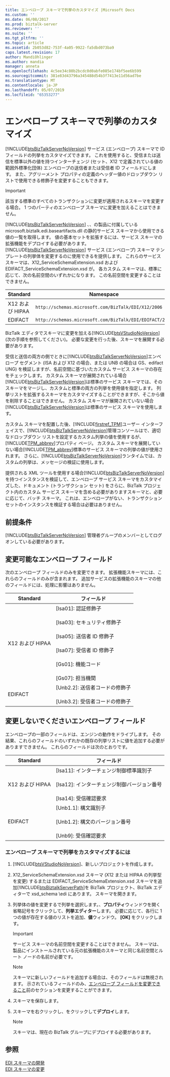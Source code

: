 ```yaml
---
title: エンベロープ スキーマで列挙のカスタマイズ |Microsoft Docs
ms.custom: ''
ms.date: 06/08/2017
ms.prod: biztalk-server
ms.reviewer: ''
ms.suite: ''
ms.tgt_pltfrm: ''
ms.topic: article
ms.assetid: 2b053d82-753f-4a05-9922-fa5dbd073ba9
caps.latest.revision: 17
author: MandiOhlinger
ms.author: mandia
manager: anneta
ms.openlocfilehash: 4c5ee34c80b2bcdc0d0abfe085e174bf5ee6b599
ms.sourcegitcommit: 381e83d43796a345488d54b3f7413e11d56ad7be
ms.translationtype: MT
ms.contentlocale: ja-JP
ms.lasthandoff: 05/07/2019
ms.locfileid: "65353277"
---
```

# <a name="customizing-enumerations-in-the-envelope-schema"></a>エンベロープ スキーマで列挙のカスタマイズ
[!INCLUDE[btsBizTalkServerNoVersion](../includes/btsbiztalkservernoversion-md.md)] サービス (エンベロープ) スキーマで ID フィールドの列挙をカスタマイズできます。 これを使用すると、受信または送信を標準以外の値を持つインターチェンジ (セット、X12 で定義されている値の範囲外標準化団体) エンベロープの送信者または受信者 ID フィールドにします。 また、アグリーメント プロパティの定義のヘッダー値のドロップダウン リストで使用できる修飾子を変更することもできます。  
  
> [!IMPORTANT]
>  該当する標準のすべてのトランザクションに変更が適用されるスキーマを変更する場合。 1 つのパーティのエンベロープ スキーマに変更を加えることはできません。  
  
 [!INCLUDE[btsBizTalkServerNoVersion](../includes/btsbiztalkservernoversion-md.md)] 、、の製品に付属している microsoft.biztalk.edi.baseartifacts.dll の静的サービス スキーマから使用できる値の一覧を取得します。 値の基本セットを拡張するには、サービス スキーマの拡張機能をデプロイする必要があります。 [!INCLUDE[btsBizTalkServerNoVersion](../includes/btsbiztalkservernoversion-md.md)] サービス (エンベロープ) スキーマ テンプレートの列挙体を変更するのに使用できるを提供します。 これらのサービス スキーマは、X12_ServiceSchemaExtension.xsd および EDIFACT_ServiceSchemaExtension.xsd が。 各カスタム スキーマは、標準に応じて、次の名前空間のいずれかになります。 この名前空間を変更することはできません。  
  
|Standard|Namespace|  
|--------------|---------------|  
|X12 および HIPAA|`http://schemas.microsoft.com/BizTalk/EDI/X12/2006`|  
|EDIFACT|`http://schemas.microsoft.com/BizTalk/EDI/EDIFACT/2006`|  
  
 BizTalk エディタでスキーマに変更を加える[!INCLUDE[btsVStudioNoVersion](../includes/btsvstudionoversion-md.md)](次の手順を参照してください)。 必要な変更を行った後、スキーマを展開する必要があります。  
  
 受信と送信の両方の側でときに[!INCLUDE[btsBizTalkServerNoVersion](../includes/btsbiztalkservernoversion-md.md)]エンベロープ セグメント (ISA および X12 の場合、または UNB の場合は GS、edifact UNG) を検証しますが、名前空間に基づいたカスタム サービス スキーマの存在をチェックします。 カスタム スキーマが展開されている場合[!INCLUDE[btsBizTalkServerNoVersion](../includes/btsbiztalkservernoversion-md.md)]は標準のサービス スキーマでは、そのスキーマをマージし、カスタムと標準の両方の列挙を使用値を指定します。 列挙リストを拡張するスキーマをカスタマイズすることができますが、そこから値を削除することはできません。 カスタム スキーマが展開されていない場合[!INCLUDE[btsBizTalkServerNoVersion](../includes/btsbiztalkservernoversion-md.md)]は標準のサービス スキーマを使用します。  
  
 カスタム スキーマを配置した後、[!INCLUDE[firstref_TPM](../includes/firstref-tpm-md.md)]ユーザー インターフェイスで、[!INCLUDE[btsBizTalkServerNoVersion](../includes/btsbiztalkservernoversion-md.md)]管理コンソールはで、適切なドロップダウン リストを設定するカスタム列挙の値を使用するが、[!INCLUDE[TPM_abbrev](../includes/tpm-abbrev-md.md)]プロパティ ページ。 カスタム スキーマを展開していない場合[!INCLUDE[TPM_abbrev](../includes/tpm-abbrev-md.md)]標準のサービス スキーマの列挙の値が使用されます。 さらに、[!INCLUDE[btsBizTalkServerNoVersion](../includes/btsbiztalkservernoversion-md.md)]ランタイムでは、カスタムの列挙は、メッセージの検証に使用します。  
  
 提供される XML ツールを使用する場合[!INCLUDE[btsBizTalkServerNoVersion](../includes/btsbiztalkservernoversion-md.md)]を持つインスタンスを検証して、エンベロープ サービス スキーマをカスタマイズした、ドキュメント (トランザクション セット) をさらに、BizTalk プロジェクト内のカスタム サービス スキーマを含める必要がありますスキーマと、必要に応じて、バッチ スキーマ。 これは、エンベロープがない、トランザクション セットのインスタンスを検証する場合は必要はありません。  
  
## <a name="prerequisites"></a>前提条件  
 [!INCLUDE[btsBizTalkServerNoVersion](../includes/btsbiztalkservernoversion-md.md)] 管理者グループのメンバーとしてログオンしている必要があります。  
  
##  <a name="BKMK_Env_Can"></a> 変更可能なエンベロープ フィールド  
 次のエンベロープ フィールドのみを変更できます。 拡張機能スキーマには、これらのフィールドのみが含まれます。 追加サービスの拡張機能のスキーマの他のフィールドには、処理に影響はありません。  
  
|Standard|フィールド|  
|--------------|-----------|  
|X12 および HIPAA|[Isa01]: 認証修飾子<br /><br /> [Isa03]: セキュリティ修飾子<br /><br /> [Isa05]: 送信者 ID 修飾子<br /><br /> [Isa07]: 受信者 ID 修飾子<br /><br /> [Gs01]: 機能コード<br /><br /> [Gs07]: 担当機関|  
|EDIFACT|[Unb2.2]: 送信者コードの修飾子<br /><br /> [Unb3.2]: 受信者コードの修飾子|  
  
## <a name="envelope-fields-that-should-not-be-modified"></a>変更しないでくださいエンベロープ フィールド  
 エンベロープの一部のフィールドは、エンジンの動作をドライブします。 その結果、これらのフィールドのいずれかの既存の列挙リストに値を追加する必要がありますできません。 これらのフィールドは次のとおりです。  
  
|Standard|フィールド|  
|--------------|-----------|  
|X12 および HIPAA|[Isa11]: インターチェンジ制御標準識別子<br /><br /> [Isa12]: インターチェンジ制御バージョン番号<br /><br /> [Isa14]: 受信確認要求|  
|EDIFACT|[Unb1.1]: 構文識別子<br /><br /> [Unb1.2]: 構文のバージョン番号<br /><br /> [Unb9]: 受信確認要求|  
  
### <a name="to-customize-an-enumeration-in-the-envelope-schema"></a>エンベロープ スキーマで列挙をカスタマイズするには  
  
1. [!INCLUDE[btsVStudioNoVersion](../includes/btsvstudionoversion-md.md)]、新しいプロジェクトを作成します。  
  
2. X12_ServiceSchemaExtension.xsd スキーマ (X12 または HIPAA の列挙型を変更) するまたは EDIFACT_ServiceSchemaExtension.xsd スキーマを追加[!INCLUDE[btsBiztalkServerPath](../includes/btsbiztalkserverpath-md.md)]を BizTalk プロジェクト、BizTalk エディターで xsd_schema \edi にあります。 スキーマを開きます。  
  
3. 列挙体の値を変更するで列挙を選択します。、**プロパティ**ウィンドウを開く省略記号をクリックして、**列挙エディター**します。 必要に応じて、各行に 1 つの値が存在する値のリストを追加、**値**ウィンドウ。 **[OK]** をクリックします。  
  
   > [!IMPORTANT]
   >  サービス スキーマの名前空間を変更することはできません。 スキーマは、製品にインストールされている元の拡張機能のスキーマと同じ名前空間とルート ノードの名前が必要です。  
  
   > [!NOTE]
   >  スキーマに新しいフィールドを追加する場合は、そのフィールドは無視されます。 示されているフィールドのみ、[エンベロープ フィールドを変更できること](../core/customizing-enumerations-in-the-envelope-schema.md#BKMK_Env_Can)前のセクションを変更することができます。  
  
4. スキーマを保存します。  
  
5. スキーマを右クリックし、をクリックして**デプロイ**します。  
  
   > [!NOTE]
   >  スキーマは、現在の BizTalk グループにデプロイする必要があります。  
  
## <a name="see-also"></a>参照  
 [EDI スキーマの開発](../core/developing-edi-schemas.md)   
 [EDI スキーマの変更](../core/modifying-edi-schemas.md)
